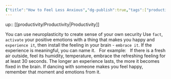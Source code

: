 ```yaml
---
{"title":"How to Feel Less Anxious","dg-publish":true,"tags":["productivity"],"language":"en","permalink":"/productivity/how-to-feel-less-anxious/","dgPassFrontmatter":true}
---
```


up:: [[productivity/Productivity\|Productivity]]

You can use neuroplasticity to create sense of your own security
Use `fact`, `activate` your positive emotions with a thing that makes you happy and `experience it`, then install the feeling in your brain - `embrace it`. If the experience is meaningful, you can name it.  
For example:  
If there is a fresh air outside, feel its humidity, temperature, embrace the refreshing feeling for at least 30 seconds. The longer an experience lasts, the more it becomes fixed in the brain.
If dancing with someone makes you feel happy, remember that moment and emotions from it.
